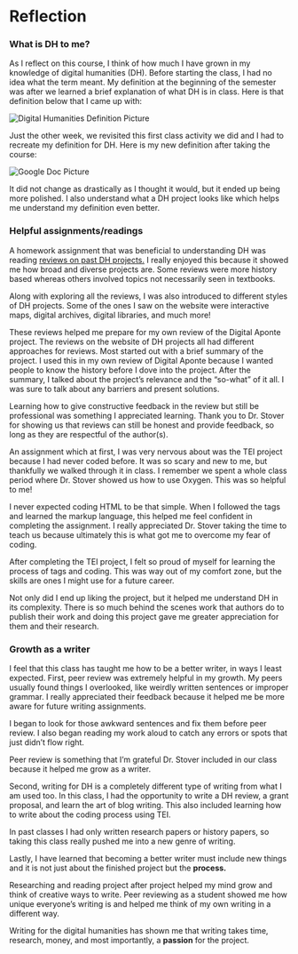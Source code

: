 # Reflection

### What is DH to me?

As I reflect on this course, I think of how much I have grown in my knowledge of digital humanities (DH). Before starting the class, I had no idea what the term meant. My definition at the beginning of the semester was after we learned a brief explanation of what DH is in class. Here is that definition below that I came up with:

![Digital Humanities Definition Picture](https://alexandrahoran.github.io/Alexandra-Horan-CNU/images/digitalhumanitiesdefinition1(1).jpg) 

Just the other week, we revisited this first class activity we did and I had to recreate my definition for DH. Here is my new definition after taking the course:

![Google Doc Picture](https://alexandrahoran.github.io/Alexandra-Horan-CNU/images/googledocpic.jpg)

It did not change as drastically as I thought it would, but it ended up being more polished. I also understand what a DH project looks like which helps me understand my definition even better. 

### Helpful assignments/readings

A homework assignment that was beneficial to understanding DH was reading [reviews on past DH projects.](https://reviewsindh.pubpub.org/) I really enjoyed this because it showed me how broad and diverse projects are. Some reviews were more history based whereas others involved topics not necessarily seen in textbooks.

Along with exploring all the reviews, I was also introduced to different styles of DH projects. Some of the ones I saw on the website were interactive maps, digital archives, digital libraries, and much more!

These reviews helped me prepare for my own review of the Digital Aponte project. The reviews on the website of DH projects all had different approaches for reviews. Most started out with a brief summary of the project. I used this in my own review of Digital Aponte because I wanted people to know the history before I dove into the project. After the summary, I talked about the project’s relevance and the “so-what” of it all. I was sure to talk about any barriers and present solutions. 

Learning how to give constructive feedback in the review but still be professional was something I appreciated learning. Thank you to Dr. Stover for showing us that reviews can still be honest and provide feedback, so long as they are respectful of the author(s). 

An assignment which at first, I was very nervous about was the TEI project because I had never coded before. It was so scary and new to me, but thankfully we walked through it in class. I remember we spent a whole class period where Dr. Stover showed us how to use Oxygen. This was so helpful to me! 

I never expected coding HTML to be that simple. When I followed the tags and learned the markup language, this helped me feel confident in completing the assignment. I really appreciated Dr. Stover taking the time to teach us because ultimately this is what got me to overcome my fear of coding.

After completing the TEI project, I felt so proud of myself for learning the process of tags and coding. This was way out of my comfort zone, but the skills are ones I might use for a future career.

Not only did I end up liking the project, but it helped me understand DH in its complexity. There is so much behind the scenes work that authors do to publish their work and doing this project gave me greater appreciation for them and their research. 

### Growth as a writer

I feel that this class has taught me how to be a better writer, in ways I least expected. First, peer review was extremely helpful in my growth. My peers usually found things I overlooked, like weirdly written sentences or improper grammar. I really appreciated their feedback because it helped me be more aware for future writing assignments. 

I began to look for those awkward sentences and fix them before peer review. I also began reading my work aloud to catch any errors or spots that just didn’t flow right. 

Peer review is something that I’m grateful Dr. Stover included in our class because it helped me grow as a writer.

Second, writing for DH is a completely different type of writing from what I am used too. In this class, I had the opportunity to write a DH review, a grant proposal, and learn the art of blog writing. This also included learning how to write about the coding process using TEI.

In past classes I had only written research papers or history papers, so taking this class really pushed me into a new genre of writing. 

Lastly, I have learned that becoming a better writer must include new things and it is not just about the finished project but the **process.** 

Researching and reading project after project helped my mind grow and think of creative ways to write. Peer reviewing as a student showed me how unique everyone’s writing is and helped me think of my own writing in a different way. 

Writing for the digital humanities has shown me that writing takes time, research, money, and most importantly, a **passion** for the project. 

